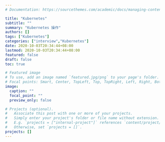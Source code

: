 ```yaml
---
# Documentation: https://sourcethemes.com/academic/docs/managing-content/

title: "Kubernetes"
subtitle: ""
summary: "Kubernetes 操作"
authors: []
tags: ["Kubernetes"]
categories: ["interview","Kubernetes"]
date: 2020-10-03T20:34:44+08:00
lastmod: 2020-10-03T20:34:44+08:00
featured: false
draft: false
toc: true

# Featured image
# To use, add an image named `featured.jpg/png` to your page's folder.
# Focal points: Smart, Center, TopLeft, Top, TopRight, Left, Right, BottomLeft, Bottom, BottomRight.
image:
  caption: ""
  focal_point: ""
  preview_only: false

# Projects (optional).
#   Associate this post with one or more of your projects.
#   Simply enter your project's folder or file name without extension.
#   E.g. `projects = ["internal-project"]` references `content/project/deep-learning/index.md`.
#   Otherwise, set `projects = []`.
projects: []
---
```

